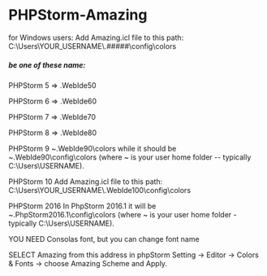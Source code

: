 # PHPStorm-Amazing

for Windows users:
Add Amazing.icl  file to this path:
C:\Users\YOUR_USERNAME\\.#####\config\colors
##### be one of these name:
PHPStorm 5 => .WebIde50 

PHPStorm 6 => .WebIde60 

PHPStorm 7 => .WebIde70 

PHPStorm 8 => .WebIde80 

PHPStorm 9
~\.WebIde90\colors while it should be ~\.WebIde90\config\colors (where ~ is your user home folder -- typically C:\Users\USERNAME).

PHPStorm 10
Add Amazing.icl  file to this path:
C:\Users\YOUR_USERNAME\\.WebIde100\config\colors

PHPStorm 2016
In PhpStorm 2016.1 it will be ~\.PhpStorm2016.1\config\colors (where ~ is your user home folder - typically C:\Users\USERNAME).

YOU NEED Consolas font, but you can change font name

SELECT Amazing from this address in phpStorm
Setting -> Editor -> Colors & Fonts -> choose Amazing Scheme and Apply.

